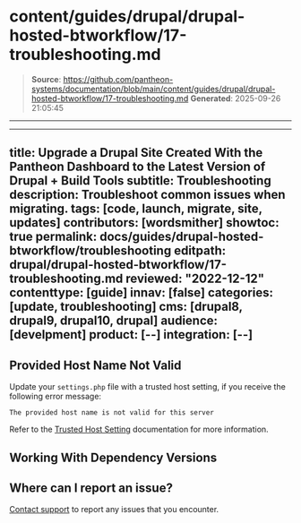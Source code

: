 # content/guides/drupal/drupal-hosted-btworkflow/17-troubleshooting.md

> **Source**: https://github.com/pantheon-systems/documentation/blob/main/content/guides/drupal/drupal-hosted-btworkflow/17-troubleshooting.md
> **Generated**: 2025-09-26 21:05:45

---

---
title: Upgrade a Drupal Site Created With the Pantheon Dashboard to the Latest Version of Drupal + Build Tools
subtitle: Troubleshooting
description: Troubleshoot common issues when migrating.
tags: [code, launch, migrate, site, updates]
contributors: [wordsmither]
showtoc: true
permalink: docs/guides/drupal-hosted-btworkflow/troubleshooting
editpath: drupal/drupal-hosted-btworkflow/17-troubleshooting.md
reviewed: "2022-12-12"
contenttype: [guide]
innav: [false]
categories: [update, troubleshooting]
cms: [drupal8, drupal9, drupal10, drupal]
audience: [develpment]
product: [--]
integration: [--]
---

## Provided Host Name Not Valid

Update your `settings.php` file with a trusted host setting, if you receive the following error message:

```none
The provided host name is not valid for this server
```

Refer to the [Trusted Host Setting](/guides/php/settings-php#trusted-host-setting) documentation for more information.

## Working With Dependency Versions

<Partial file="composer-updating.md" />

## Where can I report an issue?

[Contact support](/guides/support/contact-support) to report any issues that you encounter.
